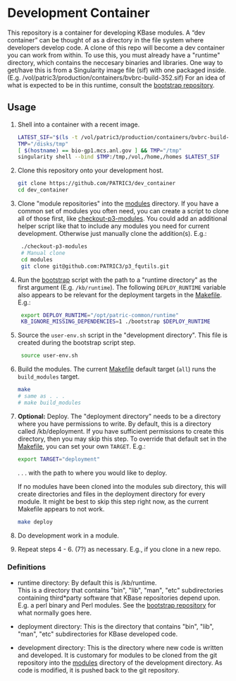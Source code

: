 # Development Container

This repository is a container for developing KBase modules.
A “dev container” can be thought of as a directory in the
file system where developers develop code. A clone of this repo
will become a dev container you can work from within.
To use this, you must already have a "runtime" directory, which
contains the neccesary binaries and libraries. One way to get/have this
is from a Singularity image file (sif) with one packaged inside.
(E.g. /vol/patric3/production/containers/bvbrc-build-352.sif)
For an idea of
what is expected to be in this runtime, consult the [bootstrap
repository](https://github.com/olsonanl/bootstrap).

## Usage

1. Shell into a container with a recent image.
   ```bash
   LATEST_SIF="$(ls -t /vol/patric3/production/containers/bvbrc-build-*.sif | head -n 1)"
   TMP="/disks/tmp"
   [ $(hostname) == bio-gp1.mcs.anl.gov ] && TMP="/tmp"
   singularity shell --bind $TMP:/tmp,/vol,/home,/homes $LATEST_SIF
   ```

2. Clone this repository onto your development host.
   ```bash
   git clone https://github.com/PATRIC3/dev_container
   cd dev_container
   ```

3. Clone "module repositories" into the [modules](modules) directory. If you have
a common set of modules you often need, you can create a script to
clone all of those first, like [checkout-p3-modules](checkout-p3-modules).
You could add an additional helper script like that to include any modules
you need for current development. Otherwise just manually clone the addition(s).
E.g.:
   ```bash
    ./checkout-p3-modules
    # Manual clone
    cd modules
    git clone git@github.com:PATRIC3/p3_fqutils.git
   ```

4. Run the [bootstrap](bootstrap) script with the path to a "runtime directory"
as the first argument (E.g. `/kb/runtime`). The following `DEPLOY_RUNTIME` variable
also appears to be relevant for the deployment targets in the [Makefile](Makefile).
E.g.:
   ```bash
    export DEPLOY_RUNTIME="/opt/patric-common/runtime"
    KB_IGNORE_MISSING_DEPENDENCIES=1 ./bootstrap $DEPLOY_RUNTIME
   ```

5. Source the `user-env.sh` script in the "development directory".
This file is created during the bootstrap script step.
   ```bash
    source user-env.sh
    ```

6. Build the modules. The current [Makefile](Makefile) default target (`all`) runs the `build_modules` target.
    ```bash
    make
    # same as . . .
    # make build_modules
    ```

7. **Optional:** Deploy. The "deployment directory" needs to be a directory where you
have permissions to write. By default, this is a directory called
/kb/deployment.  If you have sufficient permissions to create this
directory, then you may skip this step. To override that default
set in the [Makefile](Makefile), you can set your own `TARGET`.
E.g.:
   ```bash
   export TARGET="deployment"
   ```

   . . . with the path to where you would like to deploy.

    If no modules have been cloned into the modules
sub directory, this will create directories and files in the deployment
directory for every module. It might be best to skip this step right now,
as the current Makefile appears to not work.
   ```bash
   make deploy
   ```

8. Do development work in a module.

9. Repeat steps 4 - 6. (7?) as necessary. E.g., if you clone in a new repo.

### Definitions

* runtime directory: By default this is /kb/runtime.  
This is a directory that contains "bin", "lib",
"man", "etc" subdirectories containing third*party software that
KBase repositories depend upon. E.g. a perl binary and Perl modules.
See the [bootstrap repository](https://github.com/olsonanl/bootstrap.git) for what normally goes here.

* deployment directory: This is the directory that contains "bin",
"lib", "man", "etc" subdirectories for KBase developed code.

* development directory: This is the directory where new code is
written and developed.  It is customary for modules to be cloned
from the git repository into the [modules](modules) directory of the 
development directory. As code is modified, it is pushed back
to the git repository.